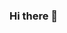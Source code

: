 ### Hi there 👋

<!--
**Dabit6432/Dabit6432** is a ✨ _special_ ✨ repository because its `README.md` (this file) appears on your GitHub profile.

Here are some ideas to get you started:

- 🔭 I’m currently working on front-end web
- 🌱 I’m currently learning Angular and React
- 👯 I’m looking to collaborate on Web design
- 🤔 I’m looking for help with work
- 💬 Ask me about my soft skills
- 📫 How to reach me: ...
- 😄 Pronouns: ...
- ⚡ Fun fact: ...
-->
